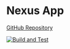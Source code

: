 # Nexus App

[GitHub Repository](https://github.com/digital-blueprint/nexus-app)

[![Build and Test](https://github.com/digital-blueprint/nexus-app/actions/workflows/build-test-publish.yml/badge.svg)](https://github.com/digital-blueprint/nexus-app/actions/workflows/build-test-publish.yml)
